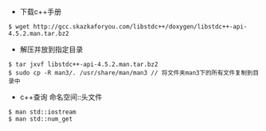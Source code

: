 - 下载c++手册
```
$ wget http://gcc.skazkaforyou.com/libstdc++/doxygen/libstdc++-api-4.5.2.man.tar.bz2
```

- 解压并放到指定目录
```
$ tar jxvf libstdc++-api-4.5.2.man.tar.bz2
$ sudo cp -R man3/. /usr/share/man/man3 // 将文件夹man3下的所有文件复制到目录中
```

- c++查询 命名空间::头文件
```
$ man std::iostream
$ man std::num_get
```
